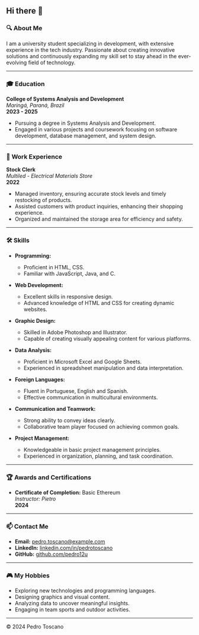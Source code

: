 ## Hi there 👋

### 🔍 **About Me**

I am a university student specializing in development, with extensive experience in the tech industry. Passionate about creating innovative solutions and continuously expanding my skill set to stay ahead in the ever-evolving field of technology.

---

### 🎓 **Education**

**College of Systems Analysis and Development**  
*Maringá, Paraná, Brazil*  
**2023 - 2025**  
- Pursuing a degree in Systems Analysis and Development.
- Engaged in various projects and coursework focusing on software development, database management, and system design.

---

### 💼 **Work Experience**

**Stock Clerk**  
*Multiled - Electrical Materials Store*  
**2022**  
- Managed inventory, ensuring accurate stock levels and timely restocking of products.
- Assisted customers with product inquiries, enhancing their shopping experience.
- Organized and maintained the storage area for efficiency and safety.

---

### 🛠️ **Skills**

- **Programming:**  
  - Proficient in HTML, CSS.
  - Familiar with JavaScript, Java, and C.
  
- **Web Development:**  
  - Excellent skills in responsive design.
  - Advanced knowledge of HTML and CSS for creating dynamic websites.
  
- **Graphic Design:**  
  - Skilled in Adobe Photoshop and Illustrator.
  - Capable of creating visually appealing content for various platforms.
  
- **Data Analysis:**  
  - Proficient in Microsoft Excel and Google Sheets.
  - Experienced in spreadsheet manipulation and data interpretation.
  
- **Foreign Languages:**  
  - Fluent in Portuguese, English and Spanish.
  - Effective communication in multicultural environments.
  
- **Communication and Teamwork:**  
  - Strong ability to convey ideas clearly.
  - Collaborative team player focused on achieving common goals.
  
- **Project Management:**  
  - Knowledgeable in basic project management principles.
  - Experienced in organization, planning, and task coordination.

---

### 🏆 **Awards and Certifications**

- **Certificate of Completion:** Basic Ethereum  
  *Instructor: Pietro*  
  **2024**

---

### 📫 **Contact Me**

- **Email:** [pedro.toscano@example.com](mailto:pedro.toscano@example.com)
- **LinkedIn:** [linkedin.com/in/pedrotoscano](https://linkedin.com/in/pedrotoscano)
- **GitHub:** [github.com/pedro12u](https://github.com/pedro12u)

---

### 🎮 **My Hobbies**

- Exploring new technologies and programming languages.
- Designing graphics and visual content.
- Analyzing data to uncover meaningful insights.
- Engaging in team sports and outdoor activities.

---

© 2024 Pedro Toscano
